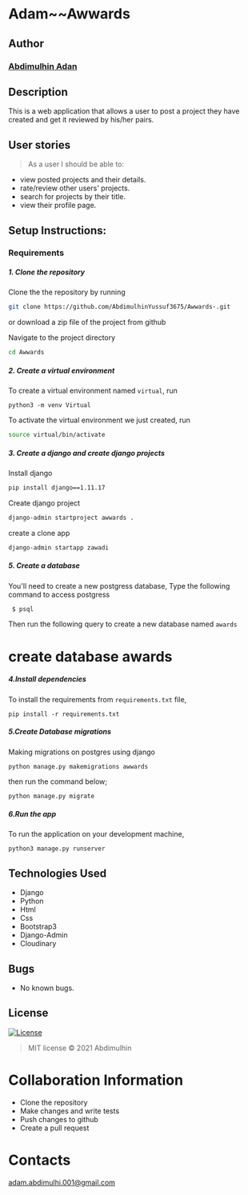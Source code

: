 # Adam~~Awwards

## Author
### [Abdimulhin Adan](https://github.com/AbdimulhinYussuf3675)

## Description
This is a web application that allows a user to post a project they have created and get it reviewed by his/her pairs.


## User stories
>As a user I should be able to:

*  view posted projects and their details.
* rate/review other users' projects.
*  search for projects by their title.
*  view their profile page.


## Setup Instructions:
### Requirements

##### 1. Clone the repository
Clone the the repository by running

   ```bash
   git clone https://github.com/AbdimulhinYussuf3675/Awwards-.git
   ```
 or download a zip file of the project from github


Navigate to the project directory
```bash
cd Awwards
```

##### 2. Create a virtual environment

To create a virtual environment named `virtual`, run

   ```prettier
   python3 -m venv Virtual
   ```
To activate the virtual environment we just created, run

   ```bash
   source virtual/bin/activate
   ```
##### 3. Create a django and create django projects
 Install django
 ```bash
 pip install django==1.11.17
  ```
  Create django project
  ```bash
  django-admin startproject awwards .
```
create a clone app
 ```bash
 django-admin startapp zawadi
 ```



##### 5. Create a database
You'll need to create a new postgress database, Type the following command to access postgress
   ```bash
    $ psql
   ```
   Then run the following query to create a new database named ```awards```
   # create database awards


#####  4.Install dependencies
To install the requirements from `requirements.txt` file,

   ```prettier
   pip install -r requirements.txt
   ```

#####  5.Create Database migrations
Making migrations on postgres using django

```prettier
python manage.py makemigrations awwards
```


then run the command below;

 ```bash
 python manage.py migrate
 ```

##### 6.Run the app
To run the application on your development machine,

    python3 manage.py runserver

## Technologies Used
* Django
* Python
* Html
* Css
* Bootstrap3
* Django-Admin
* Cloudinary




## Bugs
* No known bugs.

## License
[![License](https://img.shields.io/packagist/l/loopline-systems/closeio-api-wrapper.svg)](http://opensource.org/licenses/MIT)
>MIT license &copy;  2021 Abdimulhin

# Collaboration Information
* Clone the repository
* Make changes and write tests
* Push changes to github
* Create a pull request

# Contacts
adam.abdimulhi.001@gmail.com